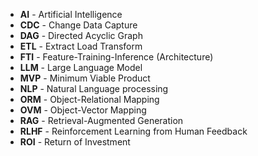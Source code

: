 - **AI** - Artificial Intelligence
- **CDC** - Change Data Capture
- **DAG** - Directed Acyclic Graph
- **ETL** - Extract Load Transform
- **FTI** - Feature-Training-Inference (Architecture)
- **LLM** - Large Language Model
- **MVP** - Minimum Viable Product
- **NLP** - Natural Language processing
- **ORM** - Object-Relational Mapping
- **OVM** - Object-Vector Mapping
- **RAG** - Retrieval-Augmented Generation
- **RLHF** - Reinforcement Learning from Human Feedback
- **ROI** - Return of Investment